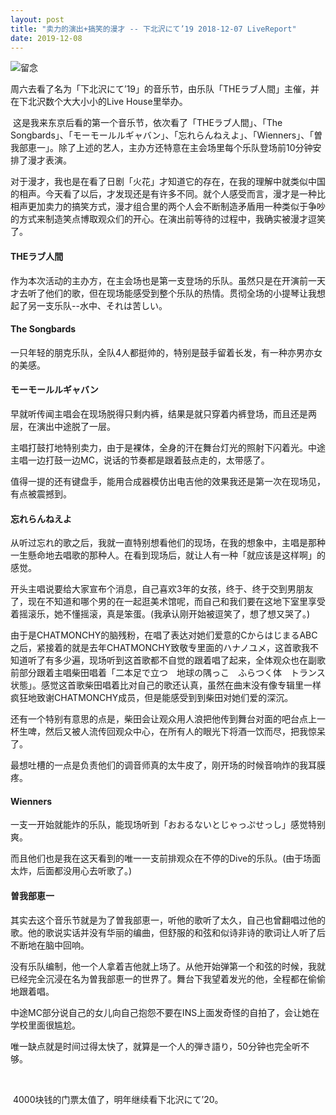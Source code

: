 ```yaml
---
layout: post
title: "卖力的演出+搞笑的漫才 -- 下北沢にて’19 2018-12-07 LiveReport"
date: 2019-12-08
---
```


![留念](/assets/post/2019-12-08/1.jpg)

​	周六去看了名为「下北沢にて’19」的音乐节，由乐队「THEラブ人間」主催，并在下北沢数个大大小小的Live House里举办。

​	这是我来东京后看的第一个音乐节，依次看了「THEラブ人間」、「The Songbards」、「モーモールルギャバン」、「忘れらんねえよ」、「Wienners」、「曽我部恵一」。除了上述的艺人，主办方还特意在主会场里每个乐队登场前10分钟安排了漫才表演。

​	对于漫才，我也是在看了日剧「火花」才知道它的存在，在我的理解中就类似中国的相声。今天看了以后，才发现还是有许多不同。就个人感受而言，漫才是一种比相声更加卖力的搞笑方式，漫才组合里的两个人会不断制造矛盾用一种类似于争吵的方式来制造笑点博取观众们的开心。在演出前等待的过程中，我确实被漫才逗笑了。



#### THEラブ人間
​	作为本次活动的主办方，在主会场也是第一支登场的乐队。虽然只是在开演前一天才去听了他们的歌，但在现场能感受到整个乐队的热情。贯彻全场的小提琴让我想起了另一支乐队--水中、それは苦しい。

#### The Songbards
​	一只年轻的朋克乐队，全队4人都挺帅的，特别是鼓手留着长发，有一种亦男亦女的美感。

#### モーモールルギャバン
​	早就听传闻主唱会在现场脱得只剩内裤，结果是就只穿着内裤登场，而且还是两层，在演出中途脱了一层。

​	主唱打鼓打地特别卖力，由于是裸体，全身的汗在舞台灯光的照射下闪着光。中途主唱一边打鼓一边MC，说话的节奏都是跟着鼓点走的，太带感了。

​	值得一提的还有键盘手，能用合成器模仿出电吉他的效果我还是第一次在现场见，有点被震撼到。

#### 忘れらんねえよ

​	从听过忘れ的歌之后，我就一直特别想看他们的现场，在我的想象中，主唱是那种一生懸命地去唱歌的那种人。在看到现场后，就让人有一种「就应该是这样啊」的感觉。

​	开头主唱说要给大家宣布个消息，自己喜欢3年的女孩，终于、终于交到男朋友了，现在不知道和哪个男的在一起逛美术馆呢，而自己和我们要在这地下室里享受着摇滚乐，她不懂摇滚，真是笨蛋。(我承认刚开始被逗笑了，想了想又哭了。)

​	由于是CHATMONCHY的脑残粉，在唱了表达对她们爱意的CからはじまるABC之后，紧接着的就是去年CHATMONCHY致敬专里面的ハナノユメ，这首歌我不知道听了有多少遍，现场听到这首歌都不自觉的跟着唱了起来，全体观众也在副歌前部分跟着主唱柴田唱着「二本足で立つ　地球の隅っこ　ふらつく体　トランス状態」。感觉这首歌柴田唱着比对自己的歌还认真，虽然在曲末没有像专辑里一样疯狂地致谢CHATMONCHY成员，但是能感受到到柴田对她们爱的深沉。

​	还有一个特别有意思的点是，柴田会让观众用人浪把他传到舞台对面的吧台点上一杯生啤，然后又被人流传回观众中心，在所有人的眼光下将酒一饮而尽，把我惊呆了。

​	最想吐槽的一点是负责他们的调音师真的太牛皮了，刚开场的时候音响炸的我耳膜疼。

#### Wienners

​	一支一开始就能炸的乐队，能现场听到「おおるないとじゃっぷせっし」感觉特别爽。

​	而且他们也是我在这天看到的唯一一支前排观众在不停的Dive的乐队。(由于场面太炸，后面都没用心去听歌了。)

#### 曽我部恵一

​	其实去这个音乐节就是为了曽我部恵一，听他的歌听了太久，自己也曾翻唱过他的歌。他的歌说实话并没有华丽的编曲，但舒服的和弦和似诗非诗的歌词让人听了后不断地在脑中回响。

​	没有乐队编制，他一个人拿着吉他就上场了。从他开始弹第一个和弦的时候，我就已经完全沉浸在名为曽我部恵一的世界了。舞台下我望着发光的他，全程都在偷偷地跟着唱。

​	中途MC部分说自己的女儿向自己抱怨不要在INS上面发奇怪的自拍了，会让她在学校里面很尴尬。

​	唯一缺点就是时间过得太快了，就算是一个人的弾き語り，50分钟也完全听不够。

​	

​	4000块钱的门票太值了，明年继续看下北沢にて’20。
